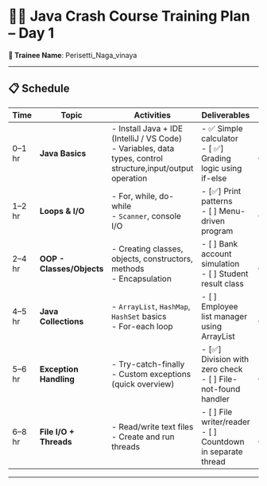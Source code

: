 # 🧑‍💻 Java Crash Course Training Plan – Day 1

**👤 Trainee Name**: Perisetti_Naga_vinaya

---

## 📋 Schedule

| Time     | Topic                    | Activities                                                                 | Deliverables                                                                 | Status         |
|----------|--------------------------|----------------------------------------------------------------------------|------------------------------------------------------------------------------|----------------|
| 0–1 hr   | **Java Basics**          | - Install Java + IDE (IntelliJ / VS Code)  <br> - Variables, data types, control structure,input/output operation   | - ✅ Simple calculator <br> - [ ✅] Grading logic using if-else              | - [ ✅] Completed    |
| 1–2 hr   | **Loops & I/O**          | - For, while, do-while <br> - `Scanner`, console I/O                      | - [✅] Print patterns <br> - [ ] Menu-driven program                         | - [✅ ] Completed    |
| 2–4 hr   | **OOP - Classes/Objects**| - Creating classes, objects, constructors, methods <br> - Encapsulation  | - [ ] Bank account simulation <br> - [ ] Student result class               | - [ ] Completed    |
| 4–5 hr   | **Java Collections**     | - `ArrayList`, `HashMap`, `HashSet` basics <br> - For-each loop          | - [ ] Employee list manager using ArrayList                                 | - [✅] Completed    |
| 5–6 hr   | **Exception Handling**   | - Try-catch-finally <br> - Custom exceptions (quick overview)            | - [✅] Division with zero check <br> - [ ] File-not-found handler            | - [✅] Completed    |
| 6–8 hr   | **File I/O + Threads**   | - Read/write text files <br> - Create and run threads                    | - [ ] File writer/reader <br> - [ ] Countdown in separate thread            | - [ ] Completed    |

---